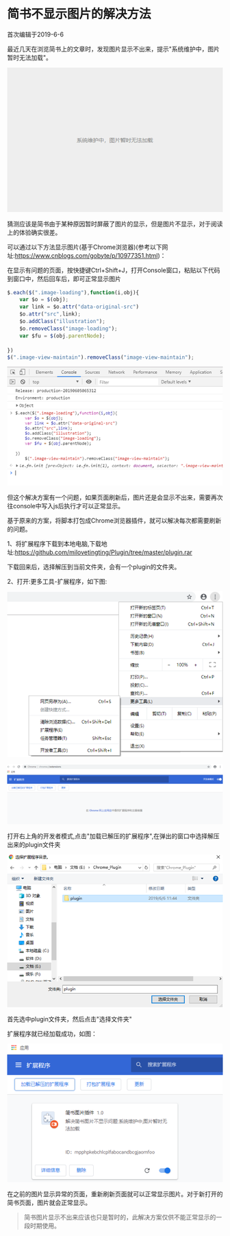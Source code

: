 # 简书不显示图片的解决方法

首次编辑于2019-6-6

最近几天在浏览简书上的文章时，发现图片显示不出来，提示"系统维护中，图片暂时无法加载"。

![系统维护中，图片暂时无法加载](./images/error.png)

猜测应该是简书由于某种原因暂时屏蔽了图片的显示，但是图片不显示，对于阅读上的体验确实很差。

可以通过以下方法显示图片(基于Chrome浏览器)(参考以下网址:<https://www.cnblogs.com/gobyte/p/10977351.html>)：

在显示有问题的页面，按快捷键Ctrl+Shift+J，打开Console窗口，粘贴以下代码到窗口中，然后回车后，即可正常显示图片

```js
$.each($(".image-loading"),function(i,obj){
    var $o = $(obj);
    var link = $o.attr("data-original-src")
    $o.attr("src",link);
    $o.addClass("illustration");
    $o.removeClass("image-loading");
    var $fu = $(obj.parentNode);

})
$(".image-view-maintain").removeClass("image-view-maintain");
```

![console](./images/console.png)

但这个解决方案有一个问题，如果页面刷新后，图片还是会显示不出来，需要再次往console中写入js后执行才可以正常显示。

基于原来的方案，将脚本打包成Chrome浏览器插件，就可以解决每次都需要刷新的问题。

1、将扩展程序下载到本地电脑,下载地址:https://github.com/milovetingting/Plugin/tree/master/plugin.rar

下载回来后，选择解压到当前文件夹，会有一个plugin的文件夹。

2、打开:更多工具-扩展程序，如下图:

![扩展程序](./images/plugin1.png)

![扩展程序](./images/plugin2.png)

打开右上角的开发者模式,点击"加载已解压的扩展程序",在弹出的窗口中选择解压出来的plugin文件夹

![扩展程序](./images/plugin3.png)

首先选中plugin文件夹，然后点击"选择文件夹"

扩展程序就已经加载成功，如图：

![扩展程序](./images/plugin4.png)

在之前的图片显示异常的页面，重新刷新页面就可以正常显示图片。对于新打开的简书页面，图片就会正常显示。

> 简书图片显示不出来应该也只是暂时的，此解决方案仅供不能正常显示的一段时期使用。
